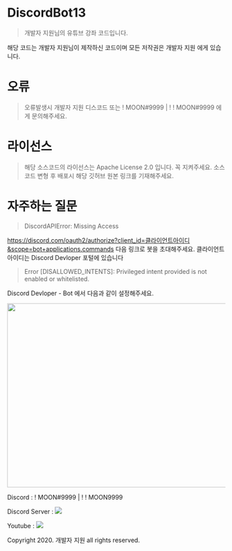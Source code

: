 
# DiscordBot13
 > 개발자 지원님의 유튜브 강좌 코드입니다.

해당 코드는 개발자 지원님이 제작하신 코드이며 모든 저작권은 개발자 지원 에게 있습니다.

# 오류
> 오류발생시 개발자 지원 디스코드 또는 ! MOON#9999 | ! ! MOON#9999 에게 문의해주세요.

# 라이선스
> 해당 소스코드의 라이선스는 Apache License 2.0 입니다. 꼭 지켜주세요.
> 소스코드 변형 후 배포시 해당 깃허브 원본 링크를 기재해주세요.

# 자주하는 질문
> DiscordAPIError: Missing Access 

https://discord.com/oauth2/authorize?client_id=클라이언트아이디&scope=bot+applications.commands 다음 링크로 봇을 초대해주세요. 클라이언트 아이디는 Discord Devloper 포털에 있습니다

> Error [DISALLOWED_INTENTS]: Privileged intent provided is not enabled or whitelisted.

Discord Devloper - Bot 에서 다음과 같이 설정해주세요.

<img src="https://cdn.discordapp.com/attachments/874176721681801237/874194220456509450/unknown.png"  width="1550" height="425">

Discord : ! MOON#9999 | ! ! MOON9999

Discord Server : <a href="https://discord.gg/bmceBj6nH9" target="_blank"><img src="https://img.shields.io/badge/Discord-5865F2?style=flat-square&logo=Discord&logoColor=white"/></a>

Youtube : <a href="https://www.youtube.com/channel/UC2MxX4JxXv24o3Uc5z93RIA" target="_blank"><img src="https://img.shields.io/badge/Youtube-Youtube-red"/></a>

Copyright 2020. 개발자 지원 all rights reserved.
